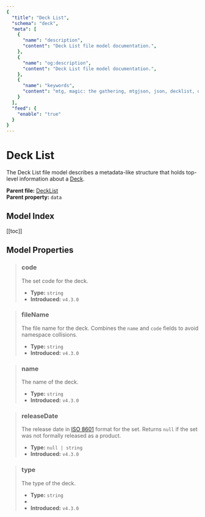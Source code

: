```yaml
---
{
  "title": "Deck List",
  "schema": "deck",
  "meta": [
    {
      "name": "description",
      "content": "Deck List file model documentation.",
    },
    {
      "name": "og:description",
      "content": "Deck List file model documentation.",
    },
    {
      "name": "keywords",
      "content": "mtg, magic: the gathering, mtgjson, json, decklist, deck list",
    }
  ],
  "feed": {
    "enable": "true"
  }
}
---
```


# Deck List

The Deck List file model describes a metadata-like structure that holds top-level information about a [Deck](/file-models/deck/).

**Parent file:** [DeckList](/downloads/all-files/#decklist)  
**Parent property:** `data`

## Model Index

<PropertyToggler/>

[[toc]]

## Model Properties

> ### code
> The set code for the deck.
>
> - **Type:** `string`
> - **Introduced:** `v4.3.0`

> ### fileName
> The file name for the deck. Combines the `name` and `code` fields to avoid namespace collisions.  
>
> - **Type:** `string`  
> - **Introduced:** `v4.3.0`  

> ### name
> The name of the deck.
>
> - **Type:** `string`
> - **Introduced:** `v4.3.0`

> ### releaseDate
> The release date in [ISO 8601](https://www.iso.org/iso-8601-date-and-time-format.html) format for the set. Returns `null` if the set was not formally released as a product.
>
> - **Type:** `null | string`
> - **Introduced:** `v4.3.0`

> ### type
> The type of the deck.
>
> - **Type:** `string`
> - <ExampleField type='type'/>
> - **Introduced:** `v4.3.0`
